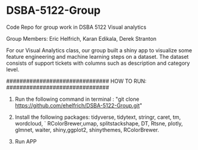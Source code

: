 # DSBA-5122-Group
Code Repo for group work in DSBA 5122 Visual analytics

Group Members: Eric Helfrich, Karan Edikala, Derek Stranton

For our Visual Analytics class, our group built a shiny app to visualize some feature engineering and machine learning steps on a dataset. The dataset consists of support tickets with columns such as description and category level. 

###############################
HOW TO RUN:
###############################
1) Run the following command in terminal : 
  "git clone https://github.com/ehelfrich/DSBA-5122-Group.git"

2) Install the following packages: tidyverse, tidytext, stringr, caret, tm, wordcloud,      `                                       RColorBrewer,umap, splitstackshape, DT, Rtsne, plotly, glmnet,                                    waiter, shiny,ggplot2, shinythemes, RColorBrewer.

3) Run APP

